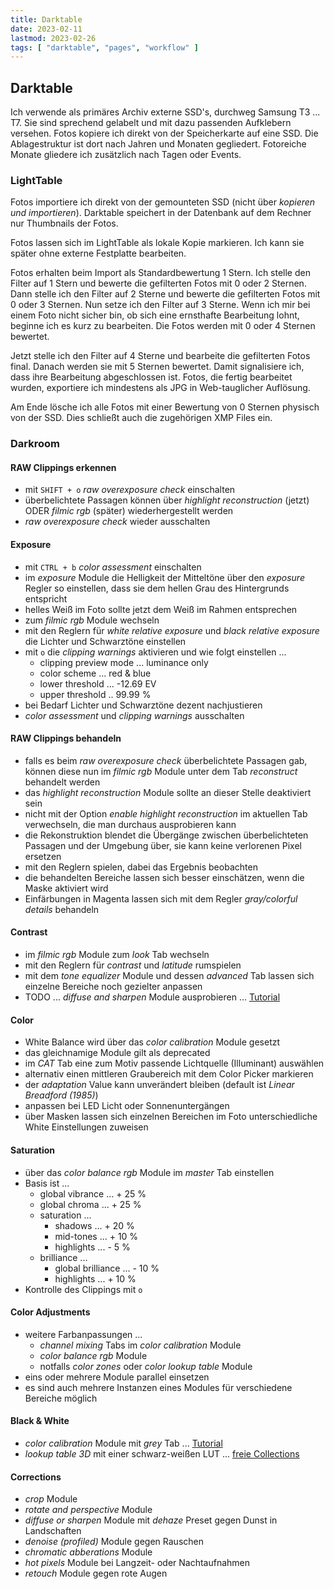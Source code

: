 ```yaml
---
title: Darktable
date: 2023-02-11
lastmod: 2023-02-26
tags: [ "darktable", "pages", "workflow" ]
---
```


## Darktable

Ich verwende als primäres Archiv externe SSD's, durchweg Samsung T3 ... 
T7. Sie sind sprechend gelabelt und mit dazu passenden Aufklebern versehen. 
Fotos kopiere ich direkt von der Speicherkarte auf eine SSD. Die 
Ablagestruktur ist dort nach Jahren und Monaten gegliedert. Fotoreiche 
Monate gliedere ich zusätzlich nach Tagen oder Events.

### LightTable

Fotos importiere ich direkt von der gemounteten SSD (nicht über 
_kopieren und importieren_). Darktable speichert in der Datenbank auf 
dem Rechner nur Thumbnails der Fotos.

Fotos lassen sich im LightTable als lokale Kopie markieren. Ich kann sie 
später ohne externe Festplatte bearbeiten. 

Fotos erhalten beim Import als Standardbewertung 1 Stern. Ich stelle 
den  Filter auf 1 Stern und bewerte die gefilterten Fotos mit 0 oder 
2 Sternen. Dann stelle ich den Filter auf 2 Sterne und bewerte die 
gefilterten Fotos mit 0 oder 3 Sternen. Nun setze ich den Filter auf
3 Sterne. Wenn ich mir bei einem Foto nicht sicher bin, ob sich eine 
ernsthafte Bearbeitung lohnt, beginne ich es kurz zu bearbeiten. Die 
Fotos werden mit 0 oder 4 Sternen bewertet.

Jetzt stelle ich den Filter auf 4 Sterne und bearbeite die gefilterten 
Fotos final. Danach werden sie mit 5 Sternen bewertet. Damit signalisiere
ich, dass ihre Bearbeitung abgeschlossen ist. Fotos, die fertig 
bearbeitet wurden, exportiere ich mindestens als JPG in Web-tauglicher 
Auflösung.

Am Ende lösche ich alle Fotos mit einer Bewertung von 0 Sternen physisch 
von der SSD. Dies schließt auch die zugehörigen XMP Files ein.

### Darkroom

#### RAW Clippings erkennen

* mit ```SHIFT + o``` _raw overexposure check_ einschalten
* überbelichtete Passagen können über _highlight reconstruction_ (jetzt) ODER _filmic rgb_ (später) wiederhergestellt werden
* _raw overexposure check_ wieder ausschalten

#### Exposure

* mit ```CTRL + b``` _color assessment_ einschalten
* im _exposure_ Module die Helligkeit der Mitteltöne über den _exposure_ Regler so einstellen, dass sie dem hellen Grau des Hintergrunds entspricht
* helles Weiß im Foto sollte jetzt dem Weiß im Rahmen entsprechen
* zum _filmic rgb_ Module wechseln
* mit den Reglern für _white relative exposure_ und _black relative exposure_ die Lichter und Schwarztöne einstellen
* mit ```o``` die _clipping warnings_ aktivieren und wie folgt einstellen ...
  * clipping preview mode ... luminance only
  * color scheme ... red & blue
  * lower threshold ... -12.69 EV
  * upper threshold .. 99.99 %
* bei Bedarf Lichter und Schwarztöne dezent nachjustieren
* _color assessment_ und _clipping warnings_ ausschalten

#### RAW Clippings behandeln

* falls es beim _raw overexposure check_ überbelichtete Passagen gab, können diese nun im _filmic rgb_ Module unter dem Tab _reconstruct_ behandelt werden
* das _highlight reconstruction_ Module sollte an dieser Stelle deaktiviert sein
* nicht mit der Option _enable highlight reconstruction_ im aktuellen Tab verwechseln, die man durchaus ausprobieren kann
* die Rekonstruktion blendet die Übergänge zwischen überbelichteten Passagen und der Umgebung über, sie kann keine verlorenen Pixel ersetzen
* mit den Reglern spielen, dabei das Ergebnis beobachten
* die behandelten Bereiche lassen sich besser einschätzen, wenn die Maske aktiviert wird
* Einfärbungen in Magenta lassen sich mit dem Regler _gray/colorful details_ behandeln

#### Contrast

* im _filmic rgb_ Module zum _look_ Tab wechseln
* mit den Reglern für _contrast_ und _latitude_ rumspielen
* mit dem _tone equalizer_ Module und dessen _advanced_ Tab lassen sich einzelne Bereiche noch gezielter anpassen
* TODO ... _diffuse and sharpen_ Module ausprobieren ... [Tutorial](https://www.youtube.com/watch?v=pAbyORw0mng)

#### Color

* White Balance wird über das _color calibration_ Module gesetzt
* das gleichnamige Module gilt als deprecated
* im _CAT_ Tab eine zum Motiv passende Lichtquelle (Illuminant) auswählen
* alternativ einen mittleren Graubereich mit dem Color Picker markieren
* der _adaptation_ Value kann unverändert bleiben (default ist _Linear Breadford (1985)_)
* anpassen bei LED Licht oder Sonnenuntergängen
* über Masken lassen sich einzelnen Bereichen im Foto unterschiedliche White Einstellungen zuweisen

#### Saturation

* über das _color balance rgb_ Module im _master_ Tab einstellen
* Basis ist ...
  * global vibrance ... + 25 %
  * global chroma ... + 25 %
  * saturation ... 
    * shadows ... + 20 %
    * mid-tones ... + 10 %
    * highlights ... - 5 %
  * brilliance ...
    * global brilliance ... - 10 %
    * highlights ... + 10 %
* Kontrolle des Clippings mit ```o```

#### Color Adjustments

* weitere Farbanpassungen ...
  * _channel mixing_ Tabs im _color calibration_ Module
  * _color balance rgb_ Module
  * notfalls _color zones_ oder _color lookup table_ Module
* eins oder mehrere Module parallel einsetzen
* es sind auch mehrere Instanzen eines Modules für verschiedene Bereiche möglich

#### Black & White

* _color calibration_ Module mit _grey_ Tab ... [Tutorial](https://www.youtube.com/watch?v=Yg0pspIT0nE)
* _lookup table 3D_ mit einer schwarz-weißen LUT ... [freie Collections](https://www.reddit.com/r/DarkTable/comments/cyn5h1/darktable_collected_resources/)

#### Corrections

* _crop_ Module
* _rotate and perspective_ Module
* _diffuse or sharpen_ Module mit _dehaze_ Preset gegen Dunst in Landschaften
* _denoise (profiled)_ Module gegen Rauschen
* _chromatic abberations_ Module
* _hot pixels_ Module bei Langzeit- oder Nachtaufnahmen
* _retouch_ Module gegen rote Augen
